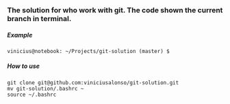 ### The solution for who work with git. The code shown the current branch in terminal.

##### Example 

```console
vinicius@notebook: ~/Projects/git-solution (master) $
```

##### How to use

```console
git clone git@github.com:viniciusalonso/git-solution.git
mv git-solution/.bashrc ~
source ~/.bashrc
```